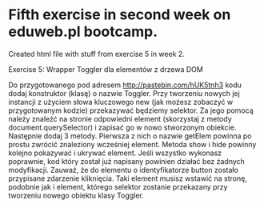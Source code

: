Fifth exercise in second week on eduweb.pl bootcamp.
======

Created html file with stuff from exercise 5 in week 2.

Exercise 5:
Wrapper Toggler dla elementów z drzewa DOM

Do przygotowanego pod adresem http://pastebin.com/hUK5tnh3 kodu dodaj konstruktor (klasę) o nazwie Toggler. Przy tworzeniu nowych jej instancji z użyciem słowa kluczowego
new (jak możesz zobaczyć w przygotowanym kodzie) przekazywać będziemy selektor. Za jego pomocą należy znaleźć na stronie odpowiedni element (skorzystaj z metody
document.querySelector) i zapisać go w nowo stworzonym obiekcie. Następnie dodaj 3 metody. Pierwsza z nich o nazwie getElem powinna po prostu zwrócić znaleziony
wcześniej element. Metoda show i hide powinny kolejno pokazywać i ukrywać element. Jeśli wszystko wykonasz poprawnie, kod który został już napisany powinien działać bez żadnych modyfikacji. Zauważ, że do elementu o identyfikatorze button zostało przypisane zdarzenie kliknięcia. Taki element musisz wstawić na stronę, podobnie jak i element, którego selektor zostanie przekazany przy tworzeniu nowego obiektu klasy Toggler.